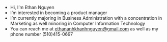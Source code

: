 - Hi, I’m Ethan Nguyen
- I’m interested in becoming a product manager
- I’m currently majoring in Business Administration with a concentration in Marketing as well minoring in Computer Information Technology
- You can reach me at ethananhkhanhnguyen@gmail.com as well as my phone number (510)415-0697 


<!---
ethanaknguyen/ethanaknguyen is a ✨ special ✨ repository because its `README.md` (this file) appears on your GitHub profile.
You can click the Preview link to take a look at your changes.
--->
